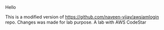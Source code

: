 Hello

This is a modified version of https://github.com/naveen-vijay/awsiamlogin repo.
Changes was made for lab purpose. A lab with AWS CodeStar
